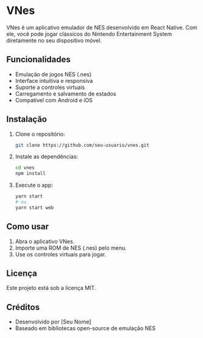 # VNes

VNes é um aplicativo emulador de NES desenvolvido em React Native. Com ele, você pode jogar clássicos do Nintendo Entertainment System diretamente no seu dispositivo móvel.

## Funcionalidades

- Emulação de jogos NES (.nes)
- Interface intuitiva e responsiva
- Suporte a controles virtuais
- Carregamento e salvamento de estados
- Compatível com Android e iOS

## Instalação

1. Clone o repositório:
    ```bash
    git clone https://github.com/seu-usuario/vnes.git
    ```
2. Instale as dependências:
    ```bash
    cd vnes
    npm install
    ```
3. Execute o app:
    ```bash
    yarn start
    # ou
    yarn start web
    ```

## Como usar

1. Abra o aplicativo VNes.
2. Importe uma ROM de NES (.nes) pelo menu.
3. Use os controles virtuais para jogar.

## Licença

Este projeto está sob a licença MIT.

## Créditos

- Desenvolvido por [Seu Nome]
- Baseado em bibliotecas open-source de emulação NES
